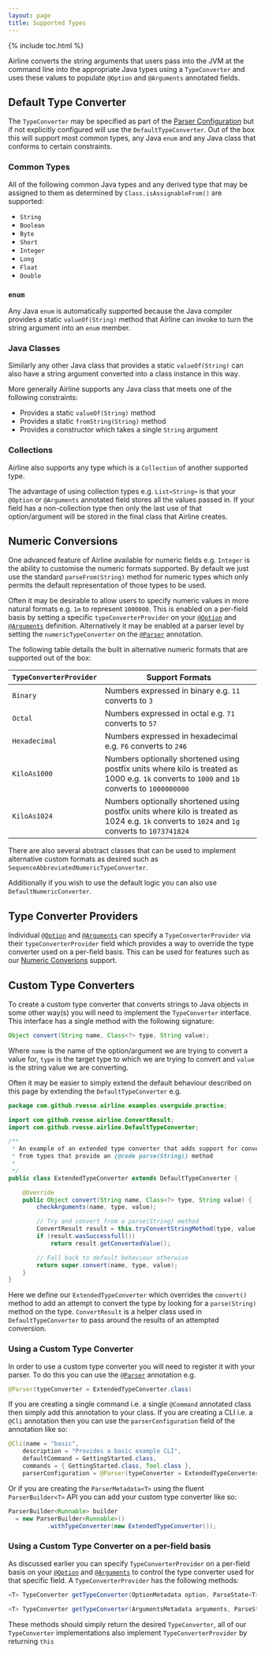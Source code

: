 ```yaml
---
layout: page
title: Supported Types
---
```


{% include toc.html %}

Airline converts the string arguments that users pass into the JVM at the command line into the appropriate Java types using a `TypeConverter` and uses these values to populate `@Option` and `@Arguments` annotated fields.

## Default Type Converter

The `TypeConverter` may be specified as part of the [Parser Configuration](../parser/) but if not explicitly configured will use the `DefaultTypeConverter`.  Out of the box this will support most common types, any Java `enum` and any Java class that conforms to certain constraints.

### Common Types

All of the following common Java types and any derived type that may be assigned to them as determined by `Class.isAssignableFrom()` are supported:

- `String`
- `Boolean`
- `Byte`
- `Short`
- `Integer`
- `Long`
- `Float`
- `Double`

### `enum`

Any Java `enum` is automatically supported because the Java compiler provides a static `valueOf(String)` method that Airline can invoke to turn the string argument into an `enum` member.

### Java Classes

Similarly any other Java class that provides a static `valueOf(String)` can also have a string argument converted into a class instance in this way.

More generally Airline supports any Java class that meets one of the following constraints:

- Provides a static `valueOf(String)` method
- Provides a static `fromString(String)` method
- Provides a constructor which takes a single `String` argument

### Collections

Airline also supports any type which is a `Collection` of another supported type.

The advantage of using collection types e.g. `List<String>` is that your `@Option` or `@Arguments` annotated field stores all the values passed in.  If your field has a non-collection type then only the last use of that option/argument will be stored in the final class that Airline creates.

## Numeric Conversions

One advanced feature of Airline available for numeric fields e.g. `Integer` is the ability to customise the numeric formats supported.  By default we just use the standard `parseFrom(String)` method for numeric types which only permits the default representation of those types to be used.

Often it may be desirable to allow users to specify numeric values in more natural formats e.g. `1m` to represent `1000000`.  This is enabled on a per-field basis by setting a specific `typeConverterProvider` on your [`@Option`](../annotations/option.html) and [`@Arguments`](../annotations/arguments.html) definition.  Alternatively it may be enabled at a parser level by setting the `numericTypeConverter` on the [`@Parser`](../annotations/parser.html) annotation.

The following table details the built in alternative numeric formats that are supported out of the box:

| `TypeConverterProvider` | Support Formats |
| --------------------------------  | ---------------------- |
| `Binary` | Numbers expressed in binary e.g. `11` converts to `3` |
| `Octal` | Numbers expressed in octal e.g. `71` converts to  `57` |
| `Hexadecimal` | Numbers expressed in hexadecimal e.g. `F6` converts to `246` | 
| `KiloAs1000` | Numbers optionally shortened using postfix units where kilo is treated as 1000 e.g. `1k` converts to `1000` and `1b` converts to `1000000000` |
| `KiloAs1024` | Numbers optionally shortened using postfix units where kilo is treated as 1024 e.g. `1k` converts to `1024` and `1g` converts to `1073741824` |

There are also several abstract classes that can be used to implement alternative custom formats as desired such as `SequenceAbbreviatedNumericTypeConverter`.

Additionally if you wish to use the default logic you can also use `DefaultNumericConverter`.

## Type Converter Providers

Individual [`@Option`](../annotations/option.html) and [`@Arguments`](../annotations/arguments.html) can specify a `TypeConverterProvider` via their `typeConverterProvider` field which provides a way to override the type converter used on a per-field basis.  This can be used for features such as our [Numeric Converions](#numeric-conversions) support.

## Custom Type Converters

To create a custom type converter that converts strings to Java objects in some other way(s) you will need to implement the `TypeConverter` interface.  This interface has a single method with the following signature:

```java
Object convert(String name, Class<?> type, String value);
```

Where `name` is the name of the option/argument we are trying to convert a value for, `type` is the target type to which we are trying to convert and `value` is the string value we are converting.

Often it may be easier to simply extend the default behaviour described on this page by extending the `DefaultTypeConverter` e.g.

```java
package com.github.rvesse.airline.examples.userguide.practise;

import com.github.rvesse.airline.ConvertResult;
import com.github.rvesse.airline.DefaultTypeConverter;

/**
 * An example of an extended type converter that adds support for converting
 * from types that provide an {@code parse(String)} method
 *
 */
public class ExtendedTypeConverter extends DefaultTypeConverter {

    @Override
    public Object convert(String name, Class<?> type, String value) {
        checkArguments(name, type, value);

        // Try and convert from a parse(String) method
        ConvertResult result = this.tryConvertStringMethod(type, value, "parse");
        if (result.wasSuccessfull())
            return result.getConvertedValue();

        // Fall back to default behaviour otherwise
        return super.convert(name, type, value);
    }
}
```

Here we define our `ExtendedTypeConverter` which overrides the `convert()` method to add an attempt to convert the type by looking for a `parse(String)` method on the type.  `ConvertResult` is a helper class used in `DefaultTypeConverter` to pass around the results of an attempted conversion.

### Using a Custom Type Converter

In order to use a custom type converter you will need to register it with your parser.  To do this you can use the [`@Parser`](../annotations/parser.html) annotation e.g.

```java
@Parser(typeConverter = ExtendedTypeConverter.class)
```

If you are creating a single command i.e. a single `@Command` annotated class then simply add this annotation to your class.  If you are creating a CLI i.e. a `@Cli` annotation then you can use the `parserConfiguration` field of the annotation like so:

```java
@Cli(name = "basic", 
    description = "Provides a basic example CLI",
    defaultCommand = GettingStarted.class, 
    commands = { GettingStarted.class, Tool.class },
    parserConfiguration = @Parser(typeConverter = ExtendedTypeConverter.class))
```

Or if you are creating the `ParserMetadata<T>` using the fluent `ParserBuilder<T>` API you can add your custom type converter like so:

```java
ParserBuilder<Runnable> builder 
  = new ParserBuilder<Runnable>()
           .withTypeConverter(new ExtendedTypeConverter());
```

### Using a Custom Type Converter on a per-field basis

As discussed earlier you can specify `TypeConverterProvider` on a per-field basis on your [`@Option`](../annotations/option.html) and [`@Arguments`](../annotations/arguments.html) to control the type converter used for that specific field.  A `TypeConverterProvider` has the following methods:

```java
<T> TypeConverter getTypeConverter(OptionMetadata option, ParseState<T> state)

<T> TypeConverter getTypeConverter(ArgumentsMetadata arguments, ParseState<T> state)
```

These methods should simply return the desired `TypeConverter`, all of our `TypeConverter` implementations also implement `TypeConverterProvider` by returning `this`